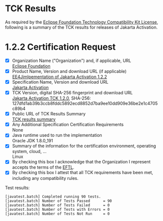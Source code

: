 TCK Results
===========

As required by the
[Eclipse Foundation Technology Compatibility Kit License](https://www.eclipse.org/legal/tck.php),
following is a summary of the TCK results for releases of Jakarta Activation.

# 1.2.2 Certification Request

- [x] Organization Name ("Organization") and, if applicable, URL\
  [Eclipse Foundation](https://www.eclipse.org/)
- [x] Product Name, Version and download URL (if applicable)\
  [EE4Jimlpementation of Jakarta Activation 1.2.2](https://github.com/eclipse-ee4j/jaf)
- [x] Specification Name, Version and download URL\
   [Jakarta Activation](https://jakarta.ee/activation/1.2)
- [x] TCK Version, digital SHA-256 fingerprint and download URL\
  [Jakarta Activation TCK 1.2.0](https://download.eclipse.org/jakartaee/activation/1.2/jakarta-activation-tck-1.2.0.zip), SHA-256: 127dfd1ab39b3ccb8fddc5892ecd8852d7ba9ee10dd909e36be2e1c4705c89b4
- [x] Public URL of TCK Results Summary\
  [TCK results summary](https://eclipse-ee4j.github.io/jaf/TCK-Results.html)
- [x] Any Additional Specification Certification Requirements\
  None
- [x] Java runtime used to run the implementation\
  Oracle JDK 1.8.0_191
- [x] Summary of the information for the certification environment, operating system, cloud, ...\
  Linux
- [x] By checking this box I acknowledge that the Organization I represent accepts the terms of the [EFTL](https://www.eclipse.org/legal/tck.php).
- [x] By checking this box I attest that all TCK requirements have been met, including any compatibility rules.

Test results:

```
[javatest.batch] Completed running 90 tests.
[javatest.batch] Number of Tests Passed      = 90
[javatest.batch] Number of Tests Failed      = 0
[javatest.batch] Number of Tests with Errors = 0
[javatest.batch] Number of Tests Not Run     = 0
